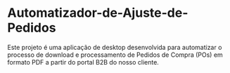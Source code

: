 # Automatizador-de-Ajuste-de-Pedidos
Este projeto é uma aplicação de desktop desenvolvida para automatizar o processo de download e processamento de Pedidos de Compra (POs) em formato PDF a partir do portal B2B do nosso cliente.
